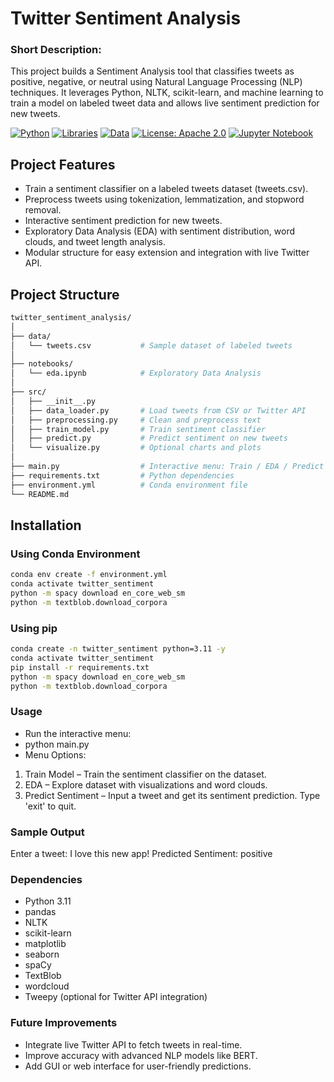 # Twitter Sentiment Analysis

### Short Description:
This project builds a Sentiment Analysis tool that classifies tweets as positive, negative, or neutral using Natural Language Processing (NLP) techniques. It leverages Python, NLTK, scikit-learn, and machine learning to train a model on labeled tweet data and allows live sentiment prediction for new tweets.

[![Python](https://img.shields.io/badge/Python-3.11-blue?logo=python&logoColor=white)](https://www.python.org/)
[![Libraries](https://img.shields.io/badge/Libraries-Pandas%2C%20NLTK%2C%20Scikit--Learn%2C%20TextBlob-yellow?logo=python&logoColor=white)](https://scikit-learn.org/)
[![Data](https://img.shields.io/badge/Data-Custom%20CSV-lightgrey?logo=csv&logoColor=orange)](data/tweets.csv)
[![License: Apache 2.0](https://img.shields.io/badge/License-Apache%202.0-green.svg)](LICENSE)
[![Jupyter Notebook](https://img.shields.io/badge/Notebook-Jupyter-orange?logo=jupyter&logoColor=white)](notebooks/eda.ipynb)

## Project Features

- Train a sentiment classifier on a labeled tweets dataset (tweets.csv).
- Preprocess tweets using tokenization, lemmatization, and stopword removal.
- Interactive sentiment prediction for new tweets.
- Exploratory Data Analysis (EDA) with sentiment distribution, word clouds, and tweet length analysis.
- Modular structure for easy extension and integration with live Twitter API.

## Project Structure
```bash
twitter_sentiment_analysis/
│
├── data/
│   └── tweets.csv           # Sample dataset of labeled tweets
│
├── notebooks/
│   └── eda.ipynb            # Exploratory Data Analysis
│
├── src/
│   ├── __init__.py
│   ├── data_loader.py       # Load tweets from CSV or Twitter API
│   ├── preprocessing.py     # Clean and preprocess text
│   ├── train_model.py       # Train sentiment classifier
│   ├── predict.py           # Predict sentiment on new tweets
│   └── visualize.py         # Optional charts and plots
│
├── main.py                  # Interactive menu: Train / EDA / Predict
├── requirements.txt         # Python dependencies
├── environment.yml          # Conda environment file
└── README.md
```

## Installation
### Using Conda Environment
```bash
conda env create -f environment.yml
conda activate twitter_sentiment
python -m spacy download en_core_web_sm
python -m textblob.download_corpora
```

### Using pip
```bash
conda create -n twitter_sentiment python=3.11 -y
conda activate twitter_sentiment
pip install -r requirements.txt
python -m spacy download en_core_web_sm
python -m textblob.download_corpora
```

### Usage

- Run the interactive menu:
- python main.py
- Menu Options:

1. Train Model – Train the sentiment classifier on the dataset.
2. EDA – Explore dataset with visualizations and word clouds.
3. Predict Sentiment – Input a tweet and get its sentiment prediction. Type 'exit' to quit.

### Sample Output
Enter a tweet: I love this new app!
Predicted Sentiment: positive

### Dependencies

- Python 3.11
- pandas
- NLTK
- scikit-learn
- matplotlib
- seaborn
- spaCy
- TextBlob
- wordcloud
- Tweepy (optional for Twitter API integration)

### Future Improvements

- Integrate live Twitter API to fetch tweets in real-time.
- Improve accuracy with advanced NLP models like BERT.
- Add GUI or web interface for user-friendly predictions.
